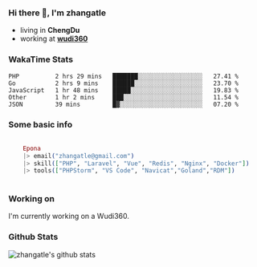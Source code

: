 ### Hi there 👋, I'm zhangatle

- living in **ChengDu**
- working at [**wudi360**](https://wudiads.com)

### WakaTime Stats
<!--START_SECTION:waka-->
```text
PHP          2 hrs 29 mins   ███████░░░░░░░░░░░░░░░░░░   27.41 % 
Go           2 hrs 9 mins    ██████░░░░░░░░░░░░░░░░░░░   23.70 % 
JavaScript   1 hr 48 mins    █████░░░░░░░░░░░░░░░░░░░░   19.83 % 
Other        1 hr 2 mins     ███░░░░░░░░░░░░░░░░░░░░░░   11.54 % 
JSON         39 mins         █▓░░░░░░░░░░░░░░░░░░░░░░░   07.20 % 
```
<!--END_SECTION:waka-->

### Some basic info

```elixir
	
	Epona
	|> email("zhangatle@gmail.com")
	|> skill(["PHP", "Laravel", "Vue", "Redis", "Nginx", "Docker"])
	|> tools(["PHPStorm", "VS Code", "Navicat","Goland","RDM"])
	
```

### Working on

I'm currently working on a Wudi360.

### Github Stats

![zhangatle's github stats](https://github-readme-stats.vercel.app/api?username=zhangatle&show_icons=true)

<!--
**zhangatle/zhangatle** is a ✨ _special_ ✨ repository because its `README.md` (this file) appears on your GitHub profile.

Here are some ideas to get you started:

- 🔭 I’m currently working on ...
- 🌱 I’m currently learning ...
- 👯 I’m looking to collaborate on ...
- 🤔 I’m looking for help with ...
- 💬 Ask me about ...
- 📫 How to reach me: ...
- 😄 Pronouns: ...
- ⚡ Fun fact: ...
-->
